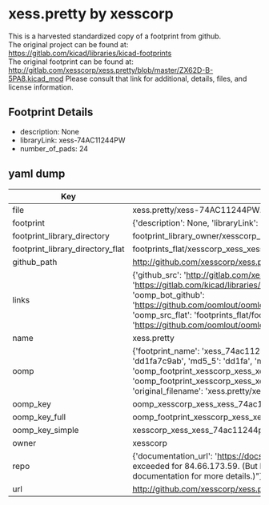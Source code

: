 # xess.pretty by xesscorp  
This is a harvested standardized copy of a footprint from github.  
The original project can be found at:  
https://gitlab.com/kicad/libraries/kicad-footprints  
The original footprint can be found at:
http://gitlab.com/xesscorp/xess.pretty/blob/master/ZX62D-B-5PA8.kicad_mod
Please consult that link for additional, details, files, and license information.  
## Footprint Details
* description: None  
* libraryLink: xess-74AC11244PW  
* number_of_pads: 24  
## yaml dump  
| Key | Value |  
| --- | --- |  
| file | xess.pretty/xess-74AC11244PW.kicad_mod |  
| footprint | {'description': None, 'libraryLink': 'xess-74AC11244PW', 'number_of_pads': 24} |  
| footprint_library_directory | footprint_library_owner/xesscorp_xess.pretty |  
| footprint_library_directory_flat | footprints_flat/xesscorp_xess_xess_74ac11244pw/working |  
| github_path | http://github.com/xesscorp/xess.pretty/blob/master/xess-74AC11244PW.kicad_mod |  
| links | {'github_src': 'http://gitlab.com/xesscorp/xess.pretty/blob/master/ZX62D-B-5PA8.kicad_mod', 'github_src_repo': 'https://gitlab.com/kicad/libraries/kicad-footprints', 'oomp_bot': 'footprints/xesscorp_xess_xess_74ac11244pw/working', 'oomp_bot_github': 'https://github.com/oomlout/oomlout_oomp_footprint_bot/tree/main/footprints/xesscorp_xess_xess_74ac11244pw/working', 'oomp_src_flat': 'footprints_flat/footprints_flat/xesscorp_xess_xess_74ac11244pw/working', 'oomp_src_flat_github': 'https://github.com/oomlout/oomlout_oomp_footprint_src/tree/main/footprints_flat/xesscorp_xess_xess_74ac11244pw/working'} |  
| name | xess.pretty |  
| oomp | {'footprint_name': 'xess_74ac11244pw', 'library_name': 'xess', 'md5': 'dd1fa7c9ab55dba14578cf5e105fb13d', 'md5_10': 'dd1fa7c9ab', 'md5_5': 'dd1fa', 'md5_6': 'dd1fa7', 'oomp_key': 'oomp_xesscorp_xess_xess_74ac11244pw', 'oomp_key_extra': 'oomp_footprint_xesscorp_xess_xess_74ac11244pw', 'oomp_key_full': 'oomp_footprint_xesscorp_xess_xess_74ac11244pw_dd1fa7', 'oomp_key_simple': 'xesscorp_xess_xess_74ac11244pw', 'original_filename': 'xess.pretty/xess-74AC11244PW.kicad_mod', 'owner_name': 'xesscorp'} |  
| oomp_key | oomp_xesscorp_xess_xess_74ac11244pw |  
| oomp_key_full | oomp_footprint_xesscorp_xess_xess_74ac11244pw |  
| oomp_key_simple | xesscorp_xess_xess_74ac11244pw |  
| owner | xesscorp |  
| repo | {'documentation_url': 'https://docs.github.com/rest/overview/resources-in-the-rest-api#rate-limiting', 'message': "API rate limit exceeded for 84.66.173.59. (But here's the good news: Authenticated requests get a higher rate limit. Check out the documentation for more details.)"} |  
| url | http://github.com/xesscorp/xess.pretty |  

